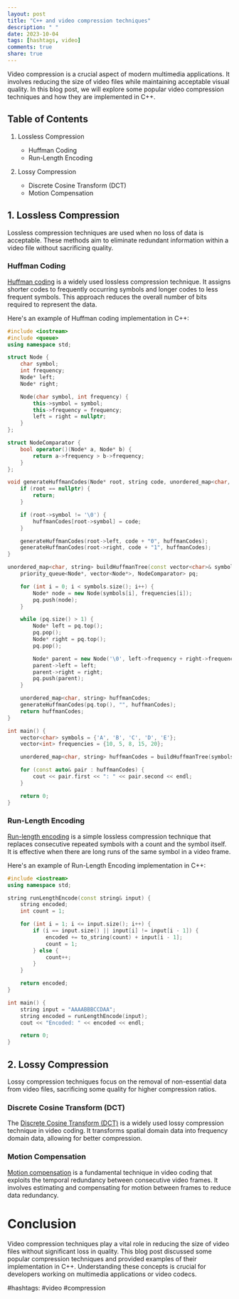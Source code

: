 ```yaml
---
layout: post
title: "C++ and video compression techniques"
description: " "
date: 2023-10-04
tags: [hashtags, video]
comments: true
share: true
---
```


Video compression is a crucial aspect of modern multimedia applications. It involves reducing the size of video files while maintaining acceptable visual quality. In this blog post, we will explore some popular video compression techniques and how they are implemented in C++.

## Table of Contents

1. Lossless Compression
   - Huffman Coding
   - Run-Length Encoding

2. Lossy Compression
   - Discrete Cosine Transform (DCT)
   - Motion Compensation

## 1. Lossless Compression

Lossless compression techniques are used when no loss of data is acceptable. These methods aim to eliminate redundant information within a video file without sacrificing quality.

### Huffman Coding

[Huffman coding](https://en.wikipedia.org/wiki/Huffman_coding) is a widely used lossless compression technique. It assigns shorter codes to frequently occurring symbols and longer codes to less frequent symbols. This approach reduces the overall number of bits required to represent the data.

Here's an example of Huffman coding implementation in C++:

```cpp
#include <iostream>
#include <queue>
using namespace std;

struct Node {
    char symbol;
    int frequency;
    Node* left;
    Node* right;

    Node(char symbol, int frequency) {
        this->symbol = symbol;
        this->frequency = frequency;
        left = right = nullptr;
    }
};

struct NodeComparator {
    bool operator()(Node* a, Node* b) {
        return a->frequency > b->frequency;
    }
};

void generateHuffmanCodes(Node* root, string code, unordered_map<char, string>& huffmanCodes) {
    if (root == nullptr) {
        return;
    }

    if (root->symbol != '\0') {
        huffmanCodes[root->symbol] = code;
    }

    generateHuffmanCodes(root->left, code + "0", huffmanCodes);
    generateHuffmanCodes(root->right, code + "1", huffmanCodes);
}

unordered_map<char, string> buildHuffmanTree(const vector<char>& symbols, const vector<int>& frequencies) {
    priority_queue<Node*, vector<Node*>, NodeComparator> pq;

    for (int i = 0; i < symbols.size(); i++) {
        Node* node = new Node(symbols[i], frequencies[i]);
        pq.push(node);
    }

    while (pq.size() > 1) {
        Node* left = pq.top();
        pq.pop();
        Node* right = pq.top();
        pq.pop();

        Node* parent = new Node('\0', left->frequency + right->frequency);
        parent->left = left;
        parent->right = right;
        pq.push(parent);
    }

    unordered_map<char, string> huffmanCodes;
    generateHuffmanCodes(pq.top(), "", huffmanCodes);
    return huffmanCodes;
}

int main() {
    vector<char> symbols = {'A', 'B', 'C', 'D', 'E'};
    vector<int> frequencies = {10, 5, 8, 15, 20};

    unordered_map<char, string> huffmanCodes = buildHuffmanTree(symbols, frequencies);

    for (const auto& pair : huffmanCodes) {
        cout << pair.first << ": " << pair.second << endl;
    }

    return 0;
}
```

### Run-Length Encoding

[Run-length encoding](https://en.wikipedia.org/wiki/Run-length_encoding) is a simple lossless compression technique that replaces consecutive repeated symbols with a count and the symbol itself. It is effective when there are long runs of the same symbol in a video frame.

Here's an example of Run-Length Encoding implementation in C++:

```cpp
#include <iostream>
using namespace std;

string runLengthEncode(const string& input) {
    string encoded;
    int count = 1;

    for (int i = 1; i <= input.size(); i++) {
        if (i == input.size() || input[i] != input[i - 1]) {
            encoded += to_string(count) + input[i - 1];
            count = 1;
        } else {
            count++;
        }
    }

    return encoded;
}

int main() {
    string input = "AAAABBBCCDAA";
    string encoded = runLengthEncode(input);
    cout << "Encoded: " << encoded << endl;

    return 0;
}
```

## 2. Lossy Compression

Lossy compression techniques focus on the removal of non-essential data from video files, sacrificing some quality for higher compression ratios.

### Discrete Cosine Transform (DCT)

The [Discrete Cosine Transform (DCT)](https://en.wikipedia.org/wiki/Discrete_cosine_transform) is a widely used lossy compression technique in video coding. It transforms spatial domain data into frequency domain data, allowing for better compression.

### Motion Compensation

[Motion compensation](https://en.wikipedia.org/wiki/Motion_compensation) is a fundamental technique in video coding that exploits the temporal redundancy between consecutive video frames. It involves estimating and compensating for motion between frames to reduce data redundancy.

# Conclusion

Video compression techniques play a vital role in reducing the size of video files without significant loss in quality. This blog post discussed some popular compression techniques and provided examples of their implementation in C++. Understanding these concepts is crucial for developers working on multimedia applications or video codecs.

#hashtags: #video #compression